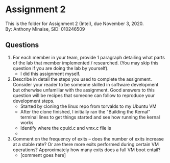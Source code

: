 # Assignment 2
This is the folder for Assignment 2 (Intel), due November 3, 2020.\
By: Anthony Minaise, SID: 010246509

## Questions
1. For each member in your team, provide 1 paragraph detailing what parts of the lab that member implemented / researched. (You may skip this question if you are doing the lab by yourself).
    - I did this assignment myself.
2. Describe in detail the steps you used to complete the assignment. Consider your reader to be someone skilled in software development but otherwise unfamiliar with the assignment. Good answers to this question will be recipes that someone can follow to reproduce your development steps.
    - Started by cloning the linux repo from torvalds to my Ubuntu VM
    - After the clone finished, I initially ran the "Building the Kernal" terminal lines to get things started and see how running the kernal works
    - Identify where the cpuid.c and vmx.c file is
    - 
3. Comment on the frequency of exits – does the number of exits increase at a stable rate? Or are there more exits performed during certain VM operations? Approximately how many exits does a full VM boot entail?
    - [comment goes here]